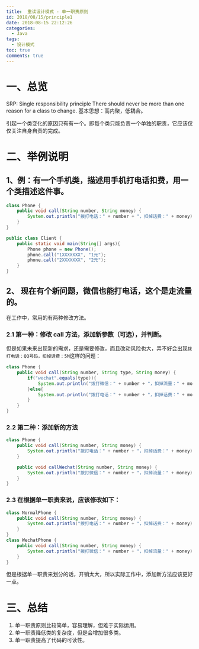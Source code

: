 ```yaml
---
title:  重读设计模式 - 单一职责原则
id: 2018/08/15/principle1
date: 2018-08-15 22:12:26
categories:
  - Java
tags:
  - 设计模式
toc: true
comments: true
---
```


# 一、总览
SRP: Single responsibility principle
There should never be more than one reason for a class to change.
基本思想：高内聚，低耦合。
<!-- more -->
引起一个类变化的原因只有有一个。即每个类只能负责一个单独的职责，它应该仅仅关注自身自责的完成。

# 二、举例说明
## 1、例：有一个手机类，描述用手机打电话扣费，用一个类描述这件事。
```java
class Phone {
    public void call(String number, String money) {
        System.out.println("拨打电话：" + number + "，扣掉话费：" + money);
    }
}

public class Client {
    public static void main(String[] args){
        Phone phone = new Phone();
        phone.call("1XXXXXXX", "1元");
        phone.call("2XXXXXXX", "2元");
    }
}
```
## 2、 现在有个新问题，微信也能打电话，这个是走流量的。
在工作中，常用的有两种修改方法。
### 2.1 第一种：修改 call 方法，添加新参数（可选），并判断。
但是如果未来出现新的需求，还是需要修改，而且改动风险也大，弄不好会出现`拨打电话：QQ号码，扣掉话费：5M`这样的问题：
```java
class Phone {
    public void call(String number, String type, String money) {
        if("wechat".equals(type)){
            System.out.println("拨打微信：" + number + "，扣掉流量：" + money);
        }else{
            System.out.println("拨打电话：" + number + "，扣掉话费：" + money);
        }
    }
}
```
### 2.2 第二种：添加新的方法
```java
class Phone {
    public void call(String number, String money) {
        System.out.println("拨打电话：" + number + "，扣掉话费：" + money);
    }

    public void callWechat(String number, String money) {
        System.out.println("拨打微信：" + number + "，扣掉流量：" + money);
    }
}
```

### 2.3 在根据单一职责来说，应该修改如下：
```java
class NormalPhone {
    public void call(String number, String money) {
        System.out.println("拨打电话：" + number + "，扣掉话费：" + money);
    }
}
class WechatPhone {
    public void call(String number, String money) {
        System.out.println("拨打微信：" + number + "，扣掉流量：" + money);
    }
}
```
但是根据单一职责来划分的话，开销太大，所以实际工作中，添加新方法应该更好一点。

# 三、总结
1. 单一职责原则比较简单，容易理解，但难于实际运用。
2. 单一职责降低类的复杂度，但是会增加很多类。
3. 单一职责提高了代码的可读性。
